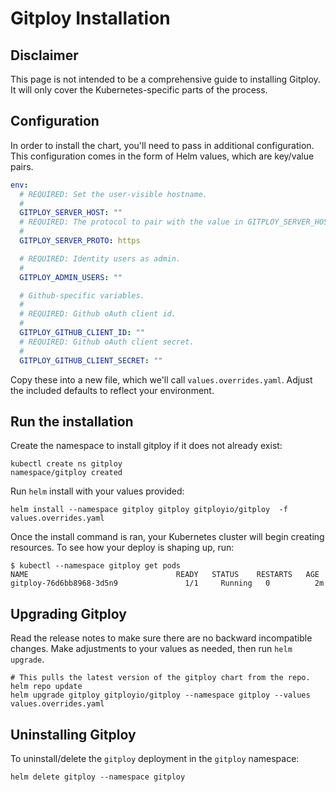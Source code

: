 # Gitploy Installation

## Disclaimer

This page is not intended to be a comprehensive guide to installing Gitploy. It will only cover the Kubernetes-specific parts of the process.

## Configuration 

In order to install the chart, you'll need to pass in additional configuration. This configuration comes in the form of Helm values, which are key/value pairs.

```yaml
env: 
  # REQUIRED: Set the user-visible hostname.
  #
  GITPLOY_SERVER_HOST: ""
  # REQUIRED: The protocol to pair with the value in GITPLOY_SERVER_HOST (http or https).
  #
  GITPLOY_SERVER_PROTO: https

  # REQUIRED: Identity users as admin.
  #
  GITPLOY_ADMIN_USERS: ""

  # Github-specific variables.
  #
  # REQUIRED: Github oAuth client id.
  #
  GITPLOY_GITHUB_CLIENT_ID: ""
  # REQUIRED: Github oAuth client secret.
  #
  GITPLOY_GITHUB_CLIENT_SECRET: ""
```

Copy these into a new file, which we'll call `values.overrides.yaml`. Adjust the included defaults to reflect your environment.

## Run the installation

Create the namespace to install gitploy if it does not already exist:

```console
kubectl create ns gitploy
namespace/gitploy created
```

Run `helm` install with your values provided:

```console
helm install --namespace gitploy gitploy gitployio/gitploy  -f values.overrides.yaml
```

Once the install command is ran, your Kubernetes cluster will begin creating resources. To see how your deploy is shaping up, run:

```console
$ kubectl --namespace gitploy get pods
NAME                                 READY   STATUS    RESTARTS   AGE
gitploy-76d6bb8968-3d5n9               1/1     Running   0          2m
```

## Upgrading Gitploy

Read the release notes to make sure there are no backward incompatible changes. Make adjustments to your values as needed, then run `helm upgrade`.


```console
# This pulls the latest version of the gitploy chart from the repo.
helm repo update
helm upgrade gitploy gitployio/gitploy --namespace gitploy --values values.overrides.yaml
```

## Uninstalling Gitploy

To uninstall/delete the `gitploy` deployment in the `gitploy` namespace:

```console
helm delete gitploy --namespace gitploy
```

